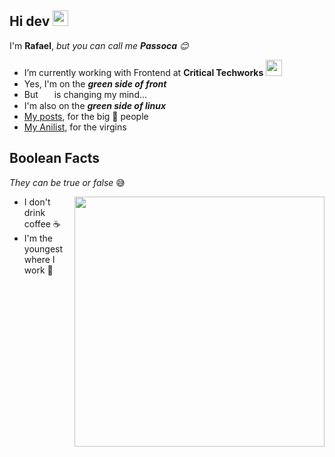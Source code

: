 
## Hi dev <a href="https://www.gautamkrishnar.com/"><img src="https://media.giphy.com/media/hvRJCLFzcasrR4ia7z/giphy.gif" width="25px"></a>

  I'm **Rafael**, *but you can call me **Passoca** :blush:*

- I’m currently working with Frontend at **Critical Techworks** <img src="https://i.imgur.com/tzGYv6r.png" width=26>  
-  Yes, I'm on the ***green side of front***  <a href="https://vuejs.org/"><img style="margin: 0 2px" src="https://external-content.duckduckgo.com/iu/?u=https%3A%2F%2Fvuejsexamples.com%2Fcontent%2Fimages%2F2017%2F10%2Fvuejsexamples.png&f=1&nofb=1" width=15> </a>
- But <a href="https://svelte.dev/"><img style="margin: 0 2px" src="https://upload.wikimedia.org/wikipedia/commons/thumb/1/1b/Svelte_Logo.svg/498px-Svelte_Logo.svg.png" width=14></a> is changing my mind...
- I'm also on the ***green side of linux*** <a href="https://manjaro.org/"><img style="margin: 0 2px" src="https://manjaro.org/img/logo.svg" width=15></a>
- [My posts](https://passoca.dev/blog), for the big 🧠 people 
- [My Anilist](https://anilist.co/user/passoca), for the virgins

## Boolean Facts 
*They can be true or false* 😅

<img align="right" src="https://qph.fs.quoracdn.net/main-qimg-14ea6f23b8b6b5c74abfeadbeface642" width=400>

* I don't drink coffee ☕
* I'm the youngest where I work 👼

